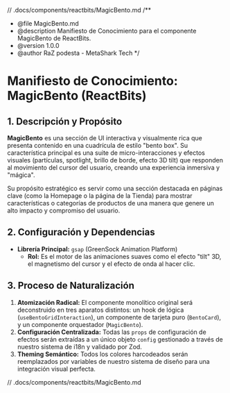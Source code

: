 // .docs/components/reactbits/MagicBento.md
/\*\*

- @file MagicBento.md
- @description Manifiesto de Conocimiento para el componente MagicBento de ReactBits.
- @version 1.0.0
- @author RaZ podesta - MetaShark Tech
  \*/

# Manifiesto de Conocimiento: MagicBento (ReactBits)

## 1. Descripción y Propósito

**MagicBento** es una sección de UI interactiva y visualmente rica que presenta contenido en una cuadrícula de estilo "bento box". Su característica principal es una suite de micro-interacciones y efectos visuales (partículas, spotlight, brillo de borde, efecto 3D tilt) que responden al movimiento del cursor del usuario, creando una experiencia inmersiva y "mágica".

Su propósito estratégico es servir como una sección destacada en páginas clave (como la Homepage o la página de la Tienda) para mostrar características o categorías de productos de una manera que genere un alto impacto y compromiso del usuario.

## 2. Configuración y Dependencias

- **Librería Principal:** `gsap` (GreenSock Animation Platform)
  - **Rol:** Es el motor de las animaciones suaves como el efecto "tilt" 3D, el magnetismo del cursor y el efecto de onda al hacer clic.

## 3. Proceso de Naturalización

1.  **Atomización Radical:** El componente monolítico original será deconstruido en tres aparatos distintos: un hook de lógica (`useBentoGridInteraction`), un componente de tarjeta puro (`BentoCard`), y un componente orquestador (`MagicBento`).
2.  **Configuración Centralizada:** Todas las `props` de configuración de efectos serán extraídas a un único objeto `config` gestionado a través de nuestro sistema de i18n y validado por Zod.
3.  **Theming Semántico:** Todos los colores harcodeados serán reemplazados por variables de nuestro sistema de diseño para una integración visual perfecta.

// .docs/components/reactbits/MagicBento.md

